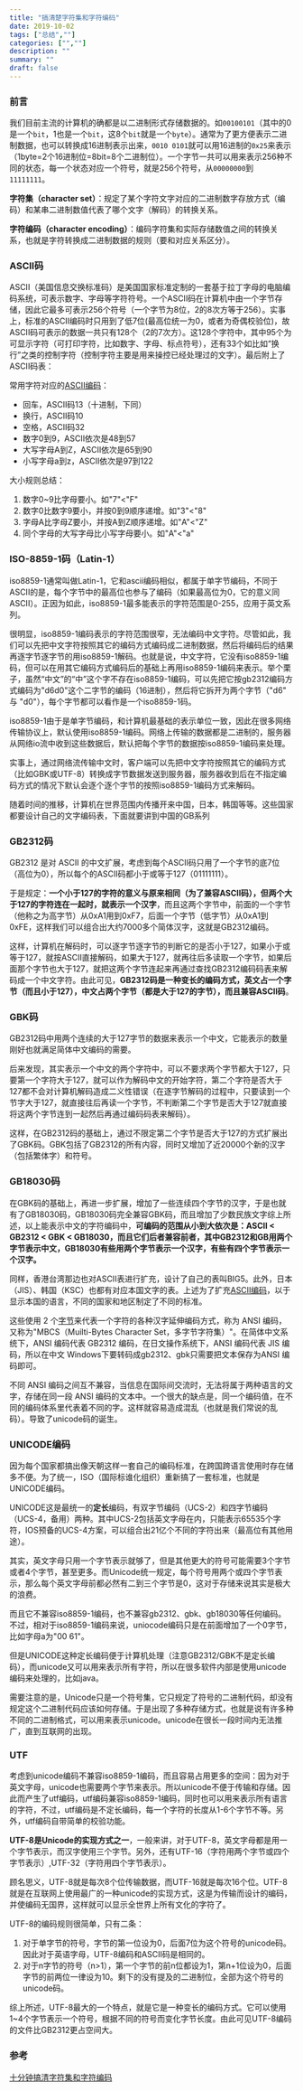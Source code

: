 ```yaml
---
title: "搞清楚字符集和字符编码"
date: 2019-10-02
tags: ["总结",""]
categories: ["",""]
description: ""
summary: ""
draft: false
---
```


### 前言

我们目前主流的计算机的确都是以二进制形式存储数据的。如`00100101`（其中的0是一个`bit`，1也是一个`bit`，这8个`bit`就是一个`byte`）。通常为了更方便表示二进制数据，也可以转换成16进制表示出来，`0010 0101`就可以用16进制的`0x25`来表示（1byte=2个16进制位=8bit=8个二进制位）。一个字节一共可以用来表示256种不同的状态，每一个状态对应一个符号，就是256个符号，从`00000000`到`11111111`。

**字符集（character set）**：规定了某个字符文字对应的二进制数字存放方式（编码）和某串二进制数值代表了哪个文字（解码）的转换关系。

**字符编码（character encoding）**：编码字符集和实际存储数值之间的转换关系，也就是字符转换成二进制数据的规则（要和对应关系区分）。

### ASCII码

ASCII（美国信息交换标准码）是美国国家标准定制的一套基于拉丁字母的电脑编码系统，可表示数字、字母等字符符号。一个ASCII码在计算机中由一个字节存储，因此它最多可表示256个符号（一个字节为8位，2的8次方等于256）。实事上，标准的ASCII编码时只用到了低7位(最高位统一为0，或者为奇偶校验位)，故ASCII码可表示的数据一共只有128个（2的7次方）。这128个字符中，其中95个为可显示字符（可打印字符，比如数字、字母、标点符号），还有33个如比如“换行”之类的控制字符（控制字符主要是用来操控已经处理过的文字）。最后附上了ASCII码表：

常用字符对应的[ASCII编码](https://baike.baidu.com/item/ASCII编码)：

- 回车，ASCII码13（十进制，下同）
- 换行，ASCII码10
- 空格，ASCII码32
- 数字0到9，ASCII依次是48到57
- 大写字母A到Z，ASCII依次是65到90
- 小写字母a到z，ASCII依次是97到122

大小规则总结：

1. 数字0~9比字母要小。如"7"<"F"
2. 数字0比数字9要小，并按0到9顺序递增。如"3"<"8"
3. 字母A比字母Z要小，并按A到Z顺序递增。如"A"<"Z"
4. 同个字母的大写字母比小写字母要小。如"A"<"a"

### ISO-8859-1码（Latin-1）

iso8859-1通常叫做Latin-1，它和ascii编码相似，都属于单字节编码，不同于ASCII的是，每个字节中的最高位也参与了编码（如果最高位为0，它的意义同ASCII）。正因为如此，iso8859-1最多能表示的字符范围是0-255，应用于英文系列。

很明显，iso8859-1编码表示的字符范围很窄，无法编码中文字符。尽管如此，我们可以先把中文字符按照其它的编码方式编码成二进制数据，然后将编码后的结果再逐字节逐字节的用iso8859-1解码。也就是说，中文字符，它没有iso8859-1编码，但可以在用其它编码方式编码后的基础上再用iso8859-1编码来表示。举个栗子，虽然“中文”的“中”这个字不存在iso8859-1编码，可以先把它按gb2312编码方式编码为"d6d0"这个二字节的编码（16进制），然后将它拆开为两个字节（"d6" 与 "d0"），每个字节都可以看作是一个iso8859-1码。

iso8859-1由于是单字节编码，和计算机最基础的表示单位一致，因此在很多网络传输协议上，默认使用iso8859-1编码。网络上传输的数据都是二进制的，服务器从网络io流中收到这些数据后，默认把每个字节的数据按iso8859-1编码来处理。

实事上，通过网络流传输中文时，客户端可以先把中文字符按照其它的编码方式（比如GBK或UTF-8）转换成字节数据发送到服务器，服务器收到后在不指定编码方式的情况下默认会逐个逐个字节的按照iso8859-1编码方式来解码。

随着时间的推移，计算机在世界范围内传播开来中国，日本，韩国等等。这些国家都要设计自己的文字编码表，下面就要讲到中国的GB系列

### GB2312码

GB2312 是对 ASCII 的中文扩展，考虑到每个ASCII码只用了一个字节的底7位（高位为0），所以每个的ASCII码都小于或等于127（01111111）。

于是规定：**一个小于127的字符的意义与原来相同（为了兼容ASCII码），但两个大于127的字符连在一起时，就表示一个汉字**，而且这两个字节中，前面的一个字节（他称之为高字节）从0xA1用到0xF7，后面一个字节（低字节）从0xA1到0xFE，这样我们可以组合出大约7000多个简体汉字，这就是GB2312编码。

这样，计算机在解码时，可以逐字节逐字节的判断它的是否小于127，如果小于或等于127，就按ASCII直接解码，如果大于127，就再往后多读取一个字节，如果后面那个字节也大于127，就把这两个字节连起来再通过查找GB2312编码码表来解码成一个中文字符。由此可见，**GB2312码是一种变长的编码方式，英文占一个字节（而且小于127），中文占两个字节（都是大于127的字节），而且兼容ASCII码**。



### GBK码

GB2312码中用两个连续的大于127字节的数据来表示一个中文，它能表示的数量刚好也就满足简体中文编码的需要。

后来发现，其实表示一个中文的两个字符中，可以不要求两个字节都大于127，只要第一个字符大于127，就可以作为解码中文的开始字符，第二个字符是否大于127都不会对计算机解码造成二义性错误（在逐字节解码的过程中，只要读到一个节字大于127，就直接往后再读一个字节，不判断第二个字节是否大于127就直接将这两个字节连到一起然后再通过编码码表来解码）。

这样，在GB2312码的基础上，通过不限定第二个字节是否大于127的方式扩展出了GBK码。GBK包括了GB2312的所有内容，同时又增加了近20000个新的汉字（包括繁体字）和符号。

### GB18030码

在GBK码的基础上，再进一步扩展，增加了一些连续四个字节的汉字，于是也就有了GB18030码，GB18030码完全兼容GBK码，而且增加了少数民族文字综上所述，以上能表示中文的字符编码中，**可编码的范围从小到大依次是：ASCII < GB2312 < GBK < GB18030，而且它们后者兼容前者，其中GB2312和GB用两个字节表示中文，GB18030有些用两个字节表示一个汉字，有些有四个字节表示一个汉字。**

同样，香港台湾那边也对ASCII表进行扩充，设计了自己的表叫BIG5。此外，日本（JIS）、韩国（KSC）也都有对应本国文字的表。上述为了扩充[ASCII编码](https://baike.baidu.com/item/ASCII编码)，以于显示本国的语言，不同的国家和地区制定了不同的标准。

这些使用 2 个[字节](https://baike.baidu.com/item/字节)来代表一个字符的各种汉字延伸编码方式，称为 ANSI 编码，又称为"MBCS（Muilti-Bytes Character Set，多字节字符集）"。在简体中文系统下，ANSI 编码代表 GB2312 编码，在日文操作系统下，ANSI 编码代表 JIS 编码，所以在中文 Windows下要转码成gb2312、gbk只需要把文本保存为ANSI 编码即可。 

不同 ANSI 编码之间互不兼容，当信息在国际间交流时，无法将属于两种语言的文字，存储在同一段 ANSI 编码的文本中。一个很大的缺点是，同一个编码值，在不同的编码体系里代表着不同的字。这样就容易造成混乱（也就是我们常说的乱码）。导致了unicode码的诞生。

### UNICODE编码

因为每个国家都搞出像天朝这样一套自己的编码标准，在跨国跨语言使用时存在储多不便。为了统一，ISO（国际标谁化组织）重新搞了一套标准，也就是UNICODE编码。

UNICODE这是最统一的**定长**编码，有双字节编码（UCS-2）和四字节编码（UCS-4，备用）两种。其中UCS-2包括英文字母在内，只能表示65535个字符，IOS预备的UCS-4方案，可以组合出21亿个不同的字符出来（最高位有其他用途）。

其实，英文字母只用一个字节表示就够了，但是其他更大的符号可能需要3个字节或者4个字节，甚至更多。而Unicode统一规定，每个符号用两个或四个字节表示，那么每个英文字母前都必然有二到三个字节是0，这对于存储来说其实是极大的浪费。

而且它不兼容iso8859-1编码，也不兼容gb2312、gbk、gb18030等任何编码。不过，相对于iso8859-1编码来说，uniocode编码只是在前面增加了一个0字节，比如字母a为"00 61"。

但是UNICODE这种定长编码便于计算机处理（注意GB2312/GBK不是定长编码），而unicode又可以用来表示所有字符，所以在很多软件内部是使用unicode编码来处理的，比如java。

需要注意的是，Unicode只是一个符号集，它只规定了符号的二进制代码，却没有规定这个二进制代码应该如何存储。于是出现了多种存储方式，也就是说有许多种不同的二进制格式，可以用来表示unicode。unicode在很长一段时间内无法推广，直到互联网的出现。

### UTF

考虑到unicode编码不兼容iso8859-1编码，而且容易占用更多的空间：因为对于英文字母，unicode也需要两个字节来表示。所以unicode不便于传输和存储。因此而产生了utf编码，utf编码兼容iso8859-1编码，同时也可以用来表示所有语言的字符，不过，utf编码是不定长编码，每一个字符的长度从1-6个字节不等。另外，utf编码自带简单的校验功能。

**UTF-8是Unicode的实现方式之一**，一般来讲，对于UTF-8，英文字母都是用一个字节表示，而汉字使用三个字节。另外，还有UTF-16（字符用两个字节或四个字节表示）,UTF-32（字符用四个字节表示）。

顾名思义，UTF-8就是每次8个位传输数据，而UTF-16就是每次16个位。UTF-8就是在互联网上使用最广的一种unicode的实现方式，这是为传输而设计的编码，并使编码无国界，这样就可以显示全世界上所有文化的字符了。

UTF-8的编码规则很简单，只有二条：

1. 对于单字节的符号，字节的第一位设为0，后面7位为这个符号的unicode码。因此对于英语字母，UTF-8编码和ASCII码是相同的。
2. 对于n字节的符号（n>1），第一个字节的前n位都设为1，第n+1位设为0，后面字节的前两位一律设为10。剩下的没有提及的二进制位，全部为这个符号的unicode码。

综上所述，UTF-8最大的一个特点，就是它是一种变长的编码方式。它可以使用1~4个字节表示一个符号，根据不同的符号而变化字节长度。由此可见UTF-8编码的文件比GB2312更占空间大。

### 参考

[十分钟搞清字符集和字符编码](http://cenalulu.github.io/linux/character-encoding/)
